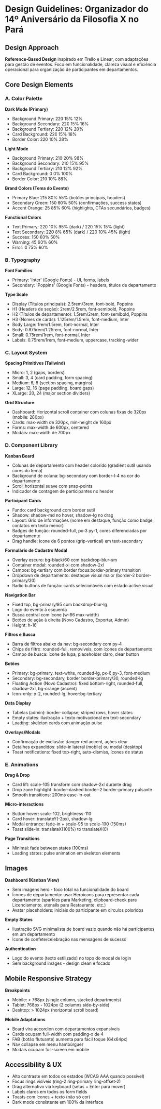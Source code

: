 # Design Guidelines: Organizador do 14º Aniversário da Filosofia X no Pará

## Design Approach
**Reference-Based Design** inspirado em Trello e Linear, com adaptações para gestão de eventos. Foco em funcionalidade, clareza visual e eficiência operacional para organização de participantes em departamentos.

## Core Design Elements

### A. Color Palette

**Dark Mode (Primary)**
- Background Primary: 220 15% 12%
- Background Secondary: 220 15% 16%
- Background Tertiary: 220 12% 20%
- Card Background: 220 15% 18%
- Border Color: 220 10% 28%

**Light Mode**
- Background Primary: 210 20% 98%
- Background Secondary: 210 15% 95%
- Background Tertiary: 210 12% 92%
- Card Background: 0 0% 100%
- Border Color: 210 10% 88%

**Brand Colors (Tema do Evento)**
- Primary Blue: 215 80% 55% (botões principais, headers)
- Secondary Green: 150 60% 50% (confirmações, success states)
- Accent Orange: 25 85% 60% (highlights, CTAs secundários, badges)

**Functional Colors**
- Text Primary: 220 10% 95% (dark) / 220 15% 15% (light)
- Text Secondary: 220 8% 65% (dark) / 220 10% 45% (light)
- Success: 150 60% 50%
- Warning: 45 90% 60%
- Error: 0 75% 60%

### B. Typography

**Font Families**
- Primary: 'Inter' (Google Fonts) - UI, forms, labels
- Secondary: 'Poppins' (Google Fonts) - headers, títulos de departamento

**Type Scale**
- Display (Títulos principais): 2.5rem/3rem, font-bold, Poppins
- H1 (Headers de seção): 2rem/2.5rem, font-semibold, Poppins
- H2 (Títulos de departamento): 1.5rem/2rem, font-semibold, Poppins
- H3 (Nomes de cards): 1.125rem/1.5rem, font-medium, Inter
- Body Large: 1rem/1.5rem, font-normal, Inter
- Body: 0.875rem/1.25rem, font-normal, Inter
- Small: 0.75rem/1rem, font-normal, Inter
- Labels: 0.75rem/1rem, font-medium, uppercase, tracking-wider

### C. Layout System

**Spacing Primitives (Tailwind)**
- Micro: 1, 2 (gaps, borders)
- Small: 3, 4 (card padding, form spacing)
- Medium: 6, 8 (section spacing, margins)
- Large: 12, 16 (page padding, board gaps)
- XLarge: 20, 24 (major section dividers)

**Grid Structure**
- Dashboard: Horizontal scroll container com colunas fixas de 320px (mobile: 280px)
- Cards: max-width de 320px, min-height de 160px
- Forms: max-width de 600px, centered
- Modais: max-width de 700px

### D. Component Library

**Kanban Board**
- Colunas de departamento com header colorido (gradient sutil usando cores do tema)
- Background de coluna: bg-secondary com border-l-4 na cor do departamento
- Scroll horizontal suave com snap-points
- Indicador de contagem de participantes no header

**Participant Cards**
- Fundo: card background com border sutil
- Shadow: shadow-md no hover, shadow-lg no drag
- Layout: Grid de informações (nome em destaque, função como badge, contatos em texto menor)
- Badges de função: rounded-full, px-3 py-1, cores diferenciadas por departamento
- Drag handle: ícone de 6 pontos (grip-vertical) em text-secondary

**Formulário de Cadastro Modal**
- Overlay escuro: bg-black/60 com backdrop-blur-sm
- Container modal: rounded-xl com shadow-2xl
- Campos: bg-tertiary com border focus:border-primary transition
- Dropdown de departamento: destaque visual maior (border-2 border-primary/20)
- Radio buttons de função: cards selecionáveis com estado active visual

**Navigation Bar**
- Fixed top, bg-primary/95 com backdrop-blur-lg
- Logo do evento à esquerda
- Busca central com ícone (w-96 max-width)
- Botões de ação à direita (Novo Cadastro, Exportar, Admin)
- Height: h-16

**Filtros e Busca**
- Barra de filtros abaixo da nav: bg-secondary com py-4
- Chips de filtro: rounded-full, removíveis, com ícones de departamento
- Campo de busca: ícone de lupa, placeholder claro, clear button

**Botões**
- Primary: bg-primary, text-white, rounded-lg, px-6 py-3, font-medium
- Secondary: bg-secondary, border border-primary/30, rounded-lg
- Floating Action (Novo Cadastro): fixed bottom-right, rounded-full, shadow-2xl, bg-orange (accent)
- Icon-only: p-2, rounded-lg, hover:bg-tertiary

**Data Display**
- Tabelas (admin): border-collapse, striped rows, hover states
- Empty states: ilustração + texto motivacional em text-secondary
- Loading: skeleton cards com animação pulse

**Overlays/Modals**
- Confirmação de exclusão: danger red accent, ações clear
- Detalhes expandidos: slide-in lateral (mobile) ou modal (desktop)
- Toast notifications: fixed top-right, auto-dismiss, ícones de status

### E. Animations

**Drag & Drop**
- Card lift: scale-105 transform com shadow-2xl durante drag
- Drop zone highlight: border-dashed border-2 border-primary pulsante
- Smooth transitions: 200ms ease-in-out

**Micro-interactions**
- Button hover: scale-102, brightness-110
- Card hover: translateY(-2px), shadow-lg
- Modal entrance: fade-in + scale-95 to scale-100 (150ms)
- Toast slide-in: translateX(100%) to translateX(0)

**Page Transitions**
- Minimal: fade between states (100ms)
- Loading states: pulse animation em skeleton elements

## Images

**Dashboard (Kanban View)**
- Sem imagens hero - foco total na funcionalidade do board
- Ícones de departamento: usar Heroicons para representar cada departamento (sparkles para Marketing, clipboard-check para Licenciamento, utensils para Restaurante, etc.)
- Avatar placeholders: iniciais do participante em círculos coloridos

**Empty States**
- Ilustração SVG minimalista de board vazio quando não há participantes em um departamento
- Ícone de confete/celebração nas mensagens de sucesso

**Authentication**
- Logo do evento (texto estilizado) no topo do modal de login
- Sem background images - design clean e focado

## Mobile Responsive Strategy

**Breakpoints**
- Mobile: < 768px (single column, stacked departments)
- Tablet: 768px - 1024px (2 columns side-by-side)
- Desktop: > 1024px (horizontal scroll board)

**Mobile Adaptations**
- Board vira accordion com departamentos expansíveis
- Cards ocupam full-width com padding-x de 4
- FAB (botão flutuante) aumenta para fácil toque (64x64px)
- Nav collapse em menu hambúrguer
- Modais ocupam full-screen em mobile

## Accessibility & UX

- Alto contraste em todos os estados (WCAG AAA quando possível)
- Focus rings visíveis (ring-2 ring-primary ring-offset-2)
- Drag alternativo via keyboard (setas + Enter para mover)
- Labels claros em todos os form fields
- Toasts com ícones + texto (não só cor)
- Dark mode consistente em 100% da interface